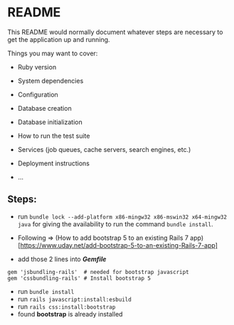 # README

This README would normally document whatever steps are necessary to get the
application up and running.

Things you may want to cover:

* Ruby version

* System dependencies

* Configuration

* Database creation

* Database initialization

* How to run the test suite

* Services (job queues, cache servers, search engines, etc.)

* Deployment instructions

* ...

## Steps:
* run `bundle lock --add-platform x86-mingw32 x86-mswin32 x64-mingw32 java` for giving the availability to run the command `bundle install`.

* Following => (How to add bootstrap 5 to an existing Rails 7 app)[https://www.uday.net/add-bootstrap-5-to-an-existing-Rails-7-app]
 * add those 2 lines into _**Gemfile**_
 ```
 gem 'jsbundling-rails'  # needed for bootstrap javascript
 gem 'cssbundling-rails' # Install bootstrap 5
 ```
* run `bundle install`
* run `rails javascript:install:esbuild`
* run `rails css:install:bootstrap`
 * found **bootstrap** is already installed